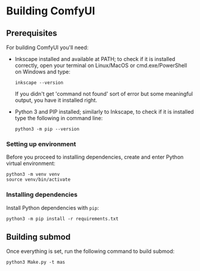 # Building ComfyUI

## Prerequisites

For building ComfyUI you'll need:
* Inkscape installed and available at PATH; to check if it is installed
  correctly, open your terminal on Linux/MacOS or cmd.exe/PowerShell on Windows
  and type:

  ```shell
  inkscape --version
  ```

  If you didn't get 'command not found' sort of error but some meaningful
  output, you have it installed right.
* Python 3 and PIP installed; similarly to Inkscape, to check if it is installed
  type the following in command line:

  ```shell
  python3 -m pip --version
  ```

### Setting up environment

Before you proceed to installing dependencies, create and enter Python virtual
environment:

```shell
python3 -m venv venv
source venv/bin/activate
```

### Installing dependencies

Install Python dependencies with `pip`:

```shell
python3 -m pip install -r requirements.txt
```

## Building submod

Once everything is set, run the following command to build submod:

```shell
python3 Make.py -t mas
```